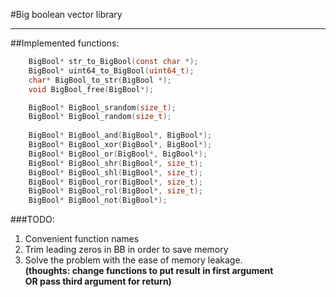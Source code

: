 #Big boolean vector library
___

##Implemented functions:
```c
    BigBool* str_to_BigBool(const char *);
    BigBool* uint64_to_BigBool(uint64_t);
    char* BigBool_to_str(BigBool *);
    void BigBool_free(BigBool*);

    BigBool* BigBool_srandom(size_t);
    BigBool* BigBool_random(size_t);
    
    BigBool* BigBool_and(BigBool*, BigBool*);
    BigBool* BigBool_xor(BigBool*, BigBool*);
    BigBool* BigBool_or(BigBool*, BigBool*);
    BigBool* BigBool_shr(BigBool*, size_t);
    BigBool* BigBool_shl(BigBool*, size_t);
    BigBool* BigBool_ror(BigBool*, size_t);
    BigBool* BigBool_rol(BigBool*, size_t);
    BigBool* BigBool_not(BigBool*);
```

###TODO:
1) Convenient function names
2) Trim leading zeros in BB in order to save memory
3) Solve the problem with the ease of memory leakage. <br> 
**(thoughts: change functions to put result in first argument <br> 
OR pass third argument for return)**